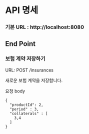 # API 명세

### 기본 URL : http://localhost:8080 

## End Point 

### 보험 계약 저장하기
URL: POST /insurances

새로운 보험 계약을 저장합니다.

요청 body 
```
{
  "productId": 2,
  "period" : 3,
  "collaterals" : [
    3,4
  ]
}
```


